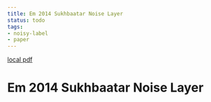 ```yaml
---
title: Em 2014 Sukhbaatar Noise Layer
status: todo
tags:
- noisy-label
- paper
---
```


[local pdf](../../../pdfs/EM-2014-Sukhbaatar-noise-layer.pdf)

# Em 2014 Sukhbaatar Noise Layer
